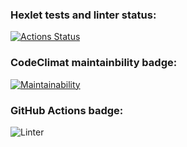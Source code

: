 ### Hexlet tests and linter status:

[![Actions Status](https://github.com/Ladniy/frontend-project-lvl1/workflows/hexlet-check/badge.svg)](https://github.com/Ladniy/frontend-project-lvl1/actions)

### CodeClimat maintainbility badge:

[![Maintainability](https://api.codeclimate.com/v1/badges/a99a88d28ad37a79dbf6/maintainability)](https://codeclimate.com/github/codeclimate/codeclimate/maintainability)

### GitHub Actions badge:

![Linter](https://github.com/Ladniy/frontend-project-lvl1/actions/workflows/eslint-check.yml/badge.svg)
